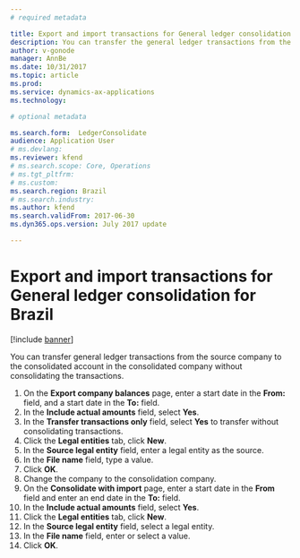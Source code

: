 ```yaml
---
# required metadata

title: Export and import transactions for General ledger consolidation for Brazil
description: You can transfer the general ledger transactions from the source company to the consolidated account in the consolidated company without consolidating the transactions.
author: v-gonode
manager: AnnBe
ms.date: 10/31/2017
ms.topic: article
ms.prod: 
ms.service: dynamics-ax-applications
ms.technology: 

# optional metadata

ms.search.form:  LedgerConsolidate
audience: Application User
# ms.devlang: 
ms.reviewer: kfend
# ms.search.scope: Core, Operations
# ms.tgt_pltfrm: 
# ms.custom: 
ms.search.region: Brazil
# ms.search.industry: 
ms.author: kfend
ms.search.validFrom: 2017-06-30
ms.dyn365.ops.version: July 2017 update

---
```

# Export and import transactions for General ledger consolidation for Brazil

[!include [banner](../includes/banner.md)]

You can transfer general ledger transactions from the source company to the consolidated account in the consolidated company without consolidating the transactions.

1. On the **Export company balances** page, enter a start date in the **From:** field, and a start date in the **To:** field. 
4. In the **Include actual amounts** field, select **Yes**. 
5. In the **Transfer transactions only** field, select **Yes** to transfer without consolidating transactions.
6. Click the **Legal entities** tab, click **New**. 
8. In the **Source legal entity** field, enter a legal entity as the source.  
9. In the **File name** field, type a value. 
10. Click **OK**. 
11. Change the company to the consolidation company.
12. On the **Consolidate with import** page, enter a start date in the **From** field and enter an end date in the **To:** field. 
13. In the **Include actual amounts** field, select **Yes**. 
14. Click the **Legal entities** tab, click **New**. 
15. In the **Source legal entity** field, select a legal entity. 
16. In the **File name** field, enter or select a value. 
17. Click **OK**. 
